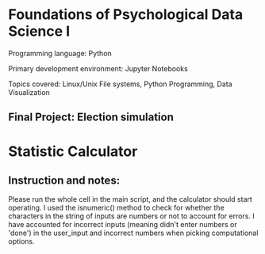 # Foundations of Psychological Data Science I
Programming language: Python

Primary development environment: Jupyter Notebooks

Topics covered: Linux/Unix File systems, Python Programming, Data Visualization


## Final Project: Election simulation



# Statistic Calculator

## Instruction and notes:
Please run the whole cell in the main script, and the calculator should start operating.
I used the isnumeric() method to check for whether the characters in the string of inputs are numbers or not to account for errors.
  I have accounted for incorrect inputs (meaning didn't enter numbers or 'done') in the user_input and incorrect numbers when picking computational options. 
